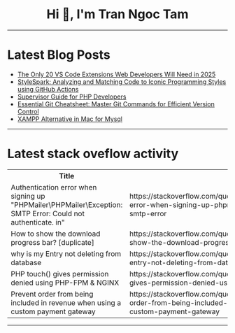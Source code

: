 <h1 align="center">Hi 👋, I'm Tran Ngoc Tam</h1>

---

# Latest Blog Posts 
<!-- BLOG-POST-LIST:START -->
- [The Only 20 VS Code Extensions Web Developers Will Need in 2025](https://dev.to/web_dev-usman/the-only-20-vs-code-extensions-web-developers-will-need-in-2025-5a02)
- [StyleSpark: Analyzing and Matching Code to Iconic Programming Styles using GitHub Actions](https://dev.to/mrmemory/stylespark-analyzing-and-matching-code-to-iconic-programming-styles-using-github-actions-14mh)
- [Supervisor Guide for PHP Developers](https://dev.to/edgaras/supervisor-guide-for-laravel-developers-configuration-and-use-cases-20i4)
- [Essential Git Cheatsheet: Master Git Commands for Efficient Version Control](https://dev.to/adityabhuyan/essential-git-cheatsheet-master-git-commands-for-efficient-version-control-4cc2)
- [XAMPP Alternative in Mac for Mysql](https://dev.to/shield8994/xampp-alternative-in-mac-for-mysql-55l1)
<!-- BLOG-POST-LIST:END -->

---

# Latest stack oveflow activity
<table>
  <tr><th>Title</th><th>Link</th></tr>
  <!-- STACKOVERFLOW:START --><tr><td>Authentication error when signing up &quot;PHPMailer\PHPMailer\Exception: SMTP Error: Could not authenticate. in&quot;</td><td>https://stackoverflow.com/questions/79370286/authentication-error-when-signing-up-phpmailer-phpmailer-exception-smtp-error</td></tr><tr><td>How to show the download progress bar? [duplicate]</td><td>https://stackoverflow.com/questions/79370281/how-to-show-the-download-progress-bar</td></tr><tr><td>why is my Entry not deleting from database</td><td>https://stackoverflow.com/questions/79370240/why-is-my-entry-not-deleting-from-database</td></tr><tr><td>PHP touch&lpar;&rpar; gives permission denied using PHP-FPM &amp; NGINX</td><td>https://stackoverflow.com/questions/79370224/php-touch-gives-permission-denied-using-php-fpm-nginx</td></tr><tr><td>Prevent order from being included in revenue when using a custom payment gateway</td><td>https://stackoverflow.com/questions/79370023/prevent-order-from-being-included-in-revenue-when-using-a-custom-payment-gateway</td></tr><!-- STACKOVERFLOW:END -->
</table>

---


